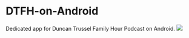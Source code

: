 # DTFH-on-Android
Dedicated app for Duncan Trussel Family Hour Podcast on Android.
<img src = 'http://i.imgur.com/PheYfOU.jpg'>
